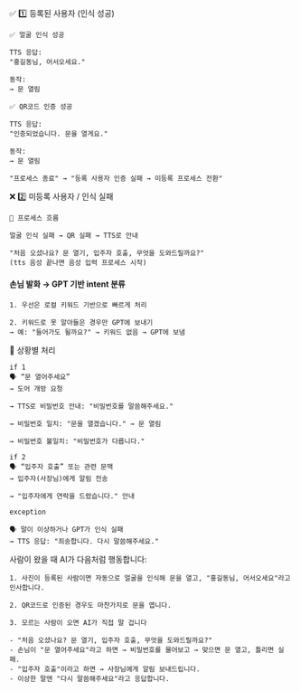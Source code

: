 ✅ 1️⃣ 등록된 사용자 (인식 성공)
```less
✅ 얼굴 인식 성공

TTS 응답:
"홍길동님, 어서오세요."

동작:
→ 문 열림
```
```less
✅ QR코드 인증 성공

TTS 응답:
"인증되었습니다. 문을 열게요."

동작:
→ 문 열림
```
```less
"프로세스 종료" → "등록 사용자 인증 실패 → 미등록 프로세스 전환"
```
❌ 2️⃣ 미등록 사용자 / 인식 실패
```less
🔁 프로세스 흐름

얼굴 인식 실패 → QR 실패 → TTS로 안내

"처음 오셨나요? 문 열기, 입주자 호출, 무엇을 도와드릴까요?"
(tts 음성 끝나면 음성 입력 프로세스 시작)
```

#### 손님 발화 → GPT 기반 intent 분류
```less
1. 우선은 로컬 키워드 기반으로 빠르게 처리

2. 키워드로 못 알아들은 경우만 GPT에 보내기
→ 예: "들어가도 될까요?" → 키워드 없음 → GPT에 보냄
```
📌 상황별 처리

```less
if 1
🗣 “문 열어주세요”
→ 도어 개방 요청

→ TTS로 비밀번호 안내: "비밀번호를 말씀해주세요."

→ 비밀번호 일치: "문을 열겠습니다." → 문 열림

→ 비밀번호 불일치: "비밀번호가 다릅니다."
```

```less
if 2
🗣 “입주자 호출” 또는 관련 문맥
→ 입주자(사장님)에게 알림 전송

→ "입주자에게 연락을 드렸습니다." 안내

exception

🗣 말이 이상하거나 GPT가 인식 실패
→ TTS 응답: "죄송합니다. 다시 말씀해주세요."
```

사람이 왔을 때 AI가 다음처럼 행동합니다:
```less
1. 사진이 등록된 사람이면 자동으로 얼굴을 인식해 문을 열고, "홍길동님, 어서오세요"라고 인사합니다.

2. QR코드로 인증된 경우도 마찬가지로 문을 엽니다.

3. 모르는 사람이 오면 AI가 직접 말 겁니다

- "처음 오셨나요? 문 열기, 입주자 호출, 무엇을 도와드릴까요?"
- 손님이 "문 열어주세요"라고 하면 → 비밀번호를 물어보고 → 맞으면 문 열고, 틀리면 실패.
- "입주자 호출"이라고 하면 → 사장님에게 알림 보내드립니다.
- 이상한 말엔 "다시 말씀해주세요"라고 응답합니다.
```

